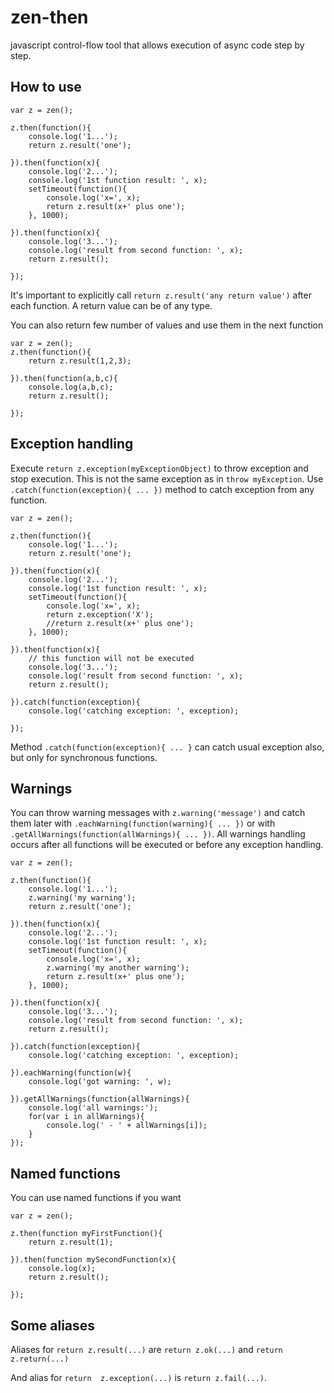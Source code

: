 # zen-then
javascript control-flow tool that allows execution of async code step by step.

## How to use
```
var z = zen();

z.then(function(){
    console.log('1...');
    return z.result('one');

}).then(function(x){
    console.log('2...');
    console.log('1st function result: ', x);
    setTimeout(function(){
        console.log('x=', x);
        return z.result(x+' plus one');
    }, 1000);

}).then(function(x){
    console.log('3...');
    console.log('result from second function: ', x);
    return z.result();

});
```

It's important to explicitly call `return z.result('any return value')` after each function.
A return value can be of any type.

You can also return few number of values and use them in the next function
```
var z = zen();
z.then(function(){
    return z.result(1,2,3);

}).then(function(a,b,c){
    console.log(a,b,c);
    return z.result();
    
});

```


## Exception handling
Execute `return z.exception(myExceptionObject)` to throw exception and stop execution. 
This is not the same exception as in `throw myException`.
Use `.catch(function(exception){ ... })` method to catch exception from any function.
```
var z = zen();

z.then(function(){
    console.log('1...');
    return z.result('one');

}).then(function(x){
    console.log('2...');
    console.log('1st function result: ', x);
    setTimeout(function(){
        console.log('x=', x);
        return z.exception('X');
        //return z.result(x+' plus one');
    }, 1000);

}).then(function(x){
    // this function will not be executed
    console.log('3...');
    console.log('result from second function: ', x);
    return z.result();

}).catch(function(exception){
    console.log('catching exception: ', exception);

});
```
Method `.catch(function(exception){ ... }` can catch usual exception also, but only for synchronous functions.


## Warnings
You can throw warning messages with `z.warning('message')` and catch them later with 
`.eachWarning(function(warning){ ... })` or with `.getAllWarnings(function(allWarnings){ ... })`.
All warnings handling occurs after all functions will be executed or before any exception handling.

```
var z = zen();

z.then(function(){
    console.log('1...');
    z.warning('my warning');
    return z.result('one');

}).then(function(x){
    console.log('2...');
    console.log('1st function result: ', x);
    setTimeout(function(){
        console.log('x=', x);
        z.warning('my another warning');
        return z.result(x+' plus one');
    }, 1000);

}).then(function(x){
    console.log('3...');
    console.log('result from second function: ', x);
    return z.result();

}).catch(function(exception){
    console.log('catching exception: ', exception);

}).eachWarning(function(w){
    console.log('got warning: ', w);

}).getAllWarnings(function(allWarnings){
    console.log('all warnings:');
    for(var i in allWarnings){
        console.log(' - ' + allWarnings[i]);
    }
});
```


## Named functions
You can use named functions if you want
```
var z = zen();

z.then(function myFirstFunction(){
    return z.result(1);

}).then(function mySecondFunction(x){
    console.log(x);
    return z.result();
    
});
```


## Some aliases
Aliases for `return z.result(...)` are `return z.ok(...)` and `return z.return(...)`

And alias for `return  z.exception(...)` is `return z.fail(...)`.

